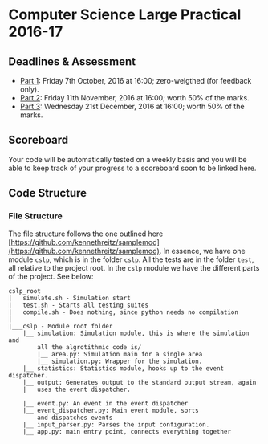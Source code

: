 # Computer Science Large Practical 2016-17

## Deadlines & Assessment
* [Part 1](https://bitbucket.org/patras/cslp-16-17/src/ff82b37587aee6436c06e953332292500354615d/part1_assessment.txt?at=master&fileviewer=file-view-default): Friday 7th October, 2016 at 16:00; zero-weigthed (for feedback only).
* [Part 2](https://bitbucket.org/patras/cslp-16-17/src/79c1bda2c12360554bb9249ed5e6dbca37a1a730/part2_assessment.txt?at=master&fileviewer=file-view-default): Friday 11th November, 2016 at 16:00; worth 50% of the marks.
* [Part 3](https://bitbucket.org/patras/cslp-16-17/src/79c1bda2c12360554bb9249ed5e6dbca37a1a730/part3_assessment.txt?at=master&fileviewer=file-view-default): Wednesday 21st December, 2016 at 16:00; worth 50% of the marks.

## Scoreboard
Your code will be automatically tested on a weekly basis and you will be able to keep track of your progress to a scoreboard soon to be linked here.

## Code Structure
### File Structure
The file structure follows the one outlined here [https://github.com/kennethreitz/samplemod](https://github.com/kennethreitz/samplemod).
In essence, we have one module `cslp`, which is in the folder `cslp`. All the tests are in the folder `test`, all relative to the project
root. In the `cslp` module we have the different parts of the project. See below:

```
cslp_root
| 	simulate.sh - Simulation start
| 	test.sh - Starts all testing suites
| 	compile.sh - Does nothing, since python needs no compilation
|
|___cslp - Module root folder
	|__ simulation: Simulation module, this is where the simulation and
		all the algrotithmic code is/
		|__ area.py: Simulation main for a single area
		|__ simulation.py: Wrapper for the simulation.
	|__ statistics: Statistics module, hooks up to the event dispatcher.
	|__ output: Generates output to the standard output stream, again
	|	uses the event dispatcher.
	
	|__ event.py: An event in the event dispatcher
	|__ event_dispatcher.py: Main event module, sorts
		and dispatches events
	|__ input_parser.py: Parses the input configuration.
	|__ app.py: main entry point, connects everything together
```